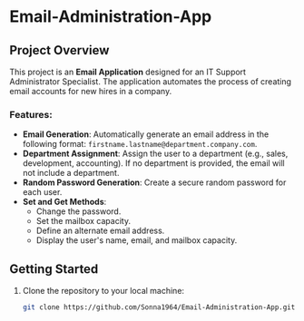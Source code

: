 # Email-Administration-App
 
## Project Overview

This project is an **Email Application** designed for an IT Support Administrator Specialist. The application automates the process of creating email accounts for new hires in a company.

### Features:
- **Email Generation**: Automatically generate an email address in the following format: `firstname.lastname@department.company.com`.
- **Department Assignment**: Assign the user to a department (e.g., sales, development, accounting). If no department is provided, the email will not include a department.
- **Random Password Generation**: Create a secure random password for each user.
- **Set and Get Methods**:
  - Change the password.
  - Set the mailbox capacity.
  - Define an alternate email address.
  - Display the user's name, email, and mailbox capacity.

## Getting Started

1. Clone the repository to your local machine:
   ```bash
   git clone https://github.com/Sonna1964/Email-Administration-App.git

